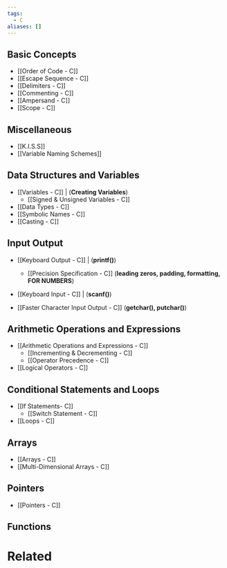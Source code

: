 ```yaml
---
tags:
  - C
aliases: []
---
```


## Basic Concepts
- [[Order of Code - C]]
- [[Escape Sequence - C]]
- [[Delimiters - C]]
- [[Commenting - C]]
- [[Ampersand - C]]
- [[Scope - C]]

## Miscellaneous
- [[K.I.S.S]]
- [[Variable Naming Schemes]]

## Data Structures and Variables
- [[Variables - C]] | (**Creating Variables**)
	- [[Signed & Unsigned Variables - C]]
- [[Data Types - C]]
- [[Symbolic Names - C]]
- [[Casting - C]]

## Input Output
- [[Keyboard Output - C]] | (**printf()**)
	- [[Precision Specification - C]] (**leading zeros, padding, formatting, FOR NUMBERS**)
- [[Keyboard Input - C]] | (**scanf()**)

- [[Faster Character Input Output - C]] (**getchar(), putchar()**)

## Arithmetic Operations and Expressions
- [[Arithmetic Operations and Expressions - C]]
	- [[Incrementing & Decrementing - C]]
	- [[Operator Precedence - C]]
- [[Logical Operators - C]]

## Conditional Statements and Loops
- [[If Statements- C]]
	- [[Switch Statement - C]]
- [[Loops - C]]

## Arrays
- [[Arrays - C]]
- [[Multi-Dimensional Arrays - C]]

## Pointers
- [[Pointers - C]]

## Functions


# Related

